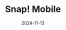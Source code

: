 ---  
layout: startup_page  
title: "Snap! Mobile"  
id: "snapraise.com"  
permalink: "/snapmobilesnapraise.com11132024/"  
website: "https://snapraise.com/"  
funding_round: "Growth Capital"  
funding_amount: "$23M"  
investors: "Runway Growth Capital LLC"  
about: "Snap! Mobile provides a fundraising platform for schools and organizations to support their sports teams, groups, and clubs. It offers a suite of software solutions including fundraising, money management, spirit wear, fan engagement, and scheduling tools. The platform aims to make fundraising safer and easier for communities while supporting students and athletes."  
markets: "EdTech, Fundraising"  
hq: "Seattle, Washington, United States"  
founded_year: "2014"  
linkedin: "https://www.linkedin.com/company/snapmobile"  
twitter: "https://twitter.com/onsnapmobile"  
instagram: ""  
facebook: "https://www.facebook.com/SnapRaise"  
crunchbase: "https://www.crunchbase.com/organization/snap-mobile-inc"  
pitchbook: "https://pitchbook.com/profiles/company/131610-61"  

date_display: "13-Nov-2024"  
date: "2024-11-13"

# SEO Optimization  
meta_title: "Snap! Mobile - Growth Capital Funding ($23M)"  
meta_description: "Snap! Mobile, Snap! Mobile provides a fundraising platform for schools and organizations to support their sports teams, groups, and clubs. It offers a suite of soft..."  
meta_keywords: "Snap! Mobile, EdTech, Fundraising, Growth Capital funding"  
canonical_url: "https://startup.projectstartups.com/snapmobilesnapraise.com11132024/"  
---